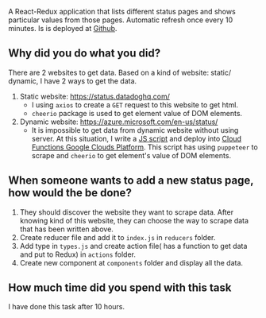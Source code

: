 
A React-Redux application that lists different status pages and shows particular values from those pages. Automatic refresh once every 10 minutes. Is is deployed at [Github](https://duyanh3110.github.io/scraper-app/).

 
## Why did you do what you did?

There are 2 websites to get data. Based on a kind of website: static/ dynamic, I have 2 ways to get the data.

 1. Static website: https://status.datadoghq.com/
	- I using `axios` to create a `GET` request to this website to get html.
	- `cheerio` package is used to get element value of DOM elements.
2. Dynamic website: https://azure.microsoft.com/en-us/status/
	- It is impossible to get data from dynamic website without using server. At this situation, I write a [JS script]([https://github.com/duyanh3110/azure-scaper/blob/master/index.js](https://github.com/duyanh3110/azure-scaper/blob/master/index.js)) and deploy into [Cloud Functions Google Clouds Platform]([https://us-central1-azure-data-258522.cloudfunctions.net/function-1](https://us-central1-azure-data-258522.cloudfunctions.net/function-1)). This script has using `puppeteer` to scrape and `cheerio` to get element's value of DOM elements.

## When someone wants to add a new status page, how would the be done?
1. They should discover the website they want to scrape data. After knowing kind of this website, they can choose the way to scrape data that has been written above.
2. Create reducer file and add it to `index.js` in `reducers` folder.
3. Add type in `types.js` and create action file( has a function to get data and put to Redux) in `actions` folder.
4. Create new component at `components` folder and display all the data.

## How much time did you spend with this task
I have done this task after 10 hours.

